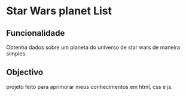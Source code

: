 # Star Wars planet List

## Funcionalidade

Obtenha dados sobre um planeta do universo de star wars de maneira simples.

## Objectivo

projeto feito para aprimorar meus conhecimentos em html, css e js.
